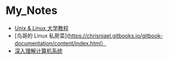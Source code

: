 # My_Notes

- [Unix & Linux 大学教程](https://zh.z-library.sk/book/115140900/6e3b48/unixlinux%E5%A4%A7%E5%AD%A6%E6%95%99%E7%A8%8B.html)
- [鸟哥的 Linux 私房菜](https://chrisniael.gitbooks.io/gitbook-documentation/content/index.html）
- [深入理解计算机系统](https://hansimov.gitbook.io/csapp)

